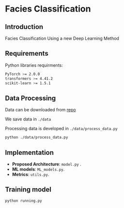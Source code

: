 # Facies Classification

## Introduction
Facies Classification Using a new Deep Learning Method

## Requirements
Python libraries requirments:

```bash
PyTorch >= 2.0.0
transformers >= 4.41.2
scikit-learn >= 1.5.1
```

## Data Processing

Data can be downloaded from [repo](https://github.com/mardani72/Facies-Classification-Machine-Learning/tree/master) 

We save data in `./data`

Processing data is developed in `./data/process_data.py`

```bash
python ./data/process_data.py
```

## Implementation

- **Proposed Architecture**: `model.py` .
- **ML models**: `ML_models.py`.
- **Metrics**: `utils.py`.

## Training model
```bash
python running.py
```